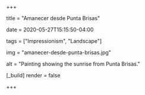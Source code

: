 +++

title = "Amanecer desde Punta Brisas"

date = 2020-05-27T15:15:50-04:00

tags = ["Impressionism", "Landscape"]

img = "amanecer-desde-punta-brisas.jpg"

alt = "Painting showing the sunrise from Punta Brisas."

[_build]
	render = false

+++

